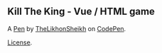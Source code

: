 Kill The King - Vue / HTML game
-------------------------------


A [Pen](https://codepen.io/thelikhonsheikh/pen/ZEJQMgV) by [TheLikhonSheikh](https://codepen.io/thelikhonsheikh) on [CodePen](https://codepen.io).

[License](https://codepen.io/thelikhonsheikh/pen/ZEJQMgV/license).
